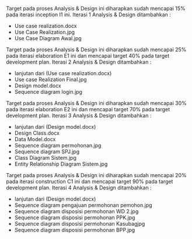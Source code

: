 Target pada proses Analysis & Design ini diharapkan sudah mencapai 15% pada iterasi inception I1 ini.  Iterasi 1 Analysis & Design ditambahkan :
- Use case realization.docx
- Use Case Realization.jpg
- Use Case Diagram Awal.jpg

Target pada proses Analysis & Design ini diharapkan sudah mencapai 25% pada iterasi elaboration E1 ini dan mencapai target 40% pada target development plan. Iterasi 2 Analysis & Design ditambahkan :
- lanjutan dari (Use case realization.docx)
- Use case Realization Final.jpg
- Design model.docx
- Sequence diagram login.jpg

Target pada proses Analysis & Design ini diharapkan sudah mencapai 30% pada iterasi elaboration E2 ini dan mencapai target 70% pada target development plan. Iterasi 3 Analysis & Design ditambahkan :
- lanjutan dari (Design model.docx)
- Design Class.docx
- Data Model.docx
- Sequence diagram permohonan.jpg
- Sequence diagram SPJ.jpg
- Class Diagram Sistem.jpg
- Entity Relationship Diagram Sistem.jpg

Target pada proses Analysis & Design ini diharapkan sudah mencapai 20% pada iterasi construction C1 ini dan mencapai target 90% pada target development plan. Iterasi 4 Analysis & Design ditambahkan :
- lanjutan dari (Design model.docx)
- Sequence diagram pengajuan permohonan pemohon.jpg
- Sequence diagram disposisi permohonan WD 2.jpg
- Sequence diagram disposisi permohonan PPK.jpg
- Sequence diagram disposisi permohonan Kasubagjpg
- Sequence diagram disposisi permohonan BPP.jpg